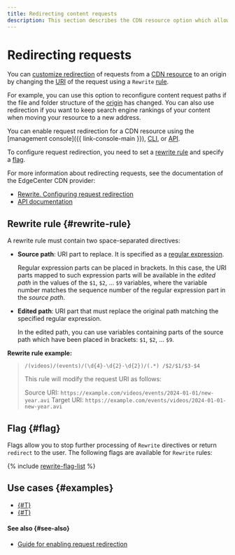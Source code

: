 ```yaml
---
title: Redirecting content requests
description: This section describes the CDN resource option which allows you to modify the paths of requests from the CDN resource to an origin using _rewrite_ rules.
---
```


# Redirecting requests

You can [customize redirection](../operations/resources/setup-http-rewrite.md) of requests from a [CDN resource](./resource.md) to an origin by changing the [URI](https://en.wikipedia.org/wiki/Uniform_Resource_Identifier) of the request using a `Rewrite` [rule](#rewrite-rule).

For example, you can use this option to reconfigure content request paths if the file and folder structure of the [origin](./origins.md) has changed. You can also use redirection if you want to keep search engine rankings of your content when moving your resource to a new address.

You can enable request redirection for a CDN resource using the [management console]({{ link-console-main }}), [CLI](../../cli/cli-ref/cdn/cli-ref/resource/update.md), or [API](../api-ref/Resource/update.md).

To configure request redirection, you need to set a [rewrite rule](#rewrite-rule) and specify a [flag](#flag).

For more information about redirecting requests, see the documentation of the EdgeCenter CDN provider:
* [Rewrite. Configuring request redirection](https://edgecenter.ru/knowledge-base/cdn/cdn-rewrite?c=17)
* [API documentation](https://apidocs.edgecenter.ru/cdn#tag/Resources/operation/change_cdn_resource)

## Rewrite rule {#rewrite-rule}

A rewrite rule must contain two space-separated directives:

* **Source path**: URI part to replace. It is specified as a [regular expression](https://en.wikipedia.org/wiki/Regular_expression).

    Regular expression parts can be placed in brackets. In this case, the URI parts mapped to such expression parts will be available in the _edited path_ in the values of the `$1`, `$2`, ... `$9` variables, where the variable number matches the sequence number of the regular expression part in the _source path_.

* **Edited path**: URI part that must replace the original path matching the specified regular expression.

    In the edited path, you can use variables containing parts of the source path which have been placed in brackets: `$1`, `$2`, ... `$9`.

**Rewrite rule example:**

> `/(videos)/(events)/(\d{4}-\d{2}-\d{2})/(.*) /$2/$1/$3-$4`
>
> This rule will modify the request URI as follows:
>
> Source URI: `https://example.com/videos/events/2024-01-01/new-year.avi`
> Target URI: `https://example.com/events/videos/2024-01-01-new-year.avi`

## Flag {#flag}

Flags allow you to stop further processing of `Rewrite` directives or return `redirect` to the user. The following flags are available for `Rewrite` rules:

{% include [rewrite-flag-list](../../_includes/cdn/rewrite-flag-list.md) %}


## Use cases {#examples}

* [{#T}](../tutorials/blue-green-canary-deployment.md)
* [{#T}](../tutorials/migrate-to-yc-cdn.md)


#### See also {#see-also}

* [Guide for enabling request redirection](../operations/resources/setup-http-rewrite.md)